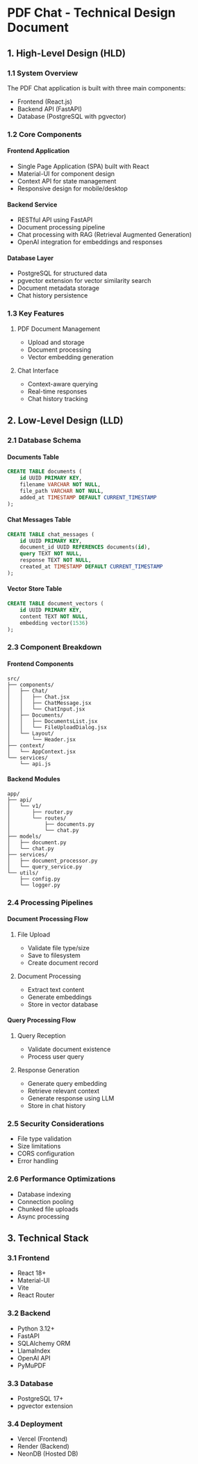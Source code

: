 # PDF Chat - Technical Design Document

## 1. High-Level Design (HLD)

### 1.1 System Overview

The PDF Chat application is built with three main components:
- Frontend (React.js)
- Backend API (FastAPI)
- Database (PostgreSQL with pgvector)

### 1.2 Core Components

#### Frontend Application
- Single Page Application (SPA) built with React
- Material-UI for component design
- Context API for state management
- Responsive design for mobile/desktop

#### Backend Service
- RESTful API using FastAPI
- Document processing pipeline
- Chat processing with RAG (Retrieval Augmented Generation)
- OpenAI integration for embeddings and responses

#### Database Layer
- PostgreSQL for structured data
- pgvector extension for vector similarity search
- Document metadata storage
- Chat history persistence

### 1.3 Key Features
1. PDF Document Management
   - Upload and storage
   - Document processing
   - Vector embedding generation

2. Chat Interface
   - Context-aware querying
   - Real-time responses
   - Chat history tracking

## 2. Low-Level Design (LLD)

### 2.1 Database Schema

#### Documents Table
```sql
CREATE TABLE documents (
    id UUID PRIMARY KEY,
    filename VARCHAR NOT NULL,
    file_path VARCHAR NOT NULL,
    added_at TIMESTAMP DEFAULT CURRENT_TIMESTAMP
);
```

#### Chat Messages Table
```sql
CREATE TABLE chat_messages (
    id UUID PRIMARY KEY,
    document_id UUID REFERENCES documents(id),
    query TEXT NOT NULL,
    response TEXT NOT NULL,
    created_at TIMESTAMP DEFAULT CURRENT_TIMESTAMP
);
```

#### Vector Store Table
```sql
CREATE TABLE document_vectors (
    id UUID PRIMARY KEY,
    content TEXT NOT NULL,
    embedding vector(1536)
);
```

### 2.3 Component Breakdown

#### Frontend Components
```
src/
├── components/
│   ├── Chat/
│   │   ├── Chat.jsx
│   │   ├── ChatMessage.jsx
│   │   └── ChatInput.jsx
│   ├── Documents/
│   │   ├── DocumentsList.jsx
│   │   └── FileUploadDialog.jsx
│   └── Layout/
│       └── Header.jsx
├── context/
│   └── AppContext.jsx
└── services/
    └── api.js
```

#### Backend Modules
```
app/
├── api/
│   └── v1/
│       ├── router.py
│       └── routes/
│           ├── documents.py
│           └── chat.py
├── models/
│   ├── document.py
│   └── chat.py
├── services/
│   ├── document_processor.py
│   └── query_service.py
└── utils/
    ├── config.py
    └── logger.py
```

### 2.4 Processing Pipelines

#### Document Processing Flow
1. File Upload
   - Validate file type/size
   - Save to filesystem
   - Create document record

2. Document Processing
   - Extract text content
   - Generate embeddings
   - Store in vector database

#### Query Processing Flow
1. Query Reception
   - Validate document existence
   - Process user query

2. Response Generation
   - Generate query embedding
   - Retrieve relevant context
   - Generate response using LLM
   - Store in chat history

### 2.5 Security Considerations
- File type validation
- Size limitations
- CORS configuration
- Error handling

### 2.6 Performance Optimizations
- Database indexing
- Connection pooling
- Chunked file uploads
- Async processing

## 3. Technical Stack

### 3.1 Frontend
- React 18+
- Material-UI
- Vite
- React Router

### 3.2 Backend
- Python 3.12+
- FastAPI
- SQLAlchemy ORM
- LlamaIndex
- OpenAI API
- PyMuPDF

### 3.3 Database
- PostgreSQL 17+
- pgvector extension

### 3.4 Deployment
- Vercel (Frontend)
- Render (Backend)
- NeonDB (Hosted DB)